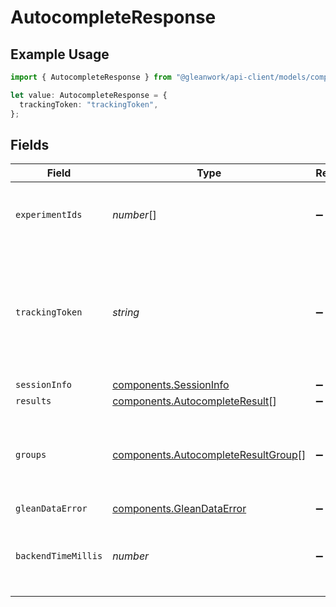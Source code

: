 # AutocompleteResponse

## Example Usage

```typescript
import { AutocompleteResponse } from "@gleanwork/api-client/models/components";

let value: AutocompleteResponse = {
  trackingToken: "trackingToken",
};
```

## Fields

| Field                                                                                                            | Type                                                                                                             | Required                                                                                                         | Description                                                                                                      | Example                                                                                                          |
| ---------------------------------------------------------------------------------------------------------------- | ---------------------------------------------------------------------------------------------------------------- | ---------------------------------------------------------------------------------------------------------------- | ---------------------------------------------------------------------------------------------------------------- | ---------------------------------------------------------------------------------------------------------------- |
| `experimentIds`                                                                                                  | *number*[]                                                                                                       | :heavy_minus_sign:                                                                                               | List of experiment ids for the corresponding request.                                                            |                                                                                                                  |
| `trackingToken`                                                                                                  | *string*                                                                                                         | :heavy_minus_sign:                                                                                               | An opaque token that represents this particular set of autocomplete results. To be used for /feedback reporting. |                                                                                                                  |
| `sessionInfo`                                                                                                    | [components.SessionInfo](../../models/components/sessioninfo.md)                                                 | :heavy_minus_sign:                                                                                               | N/A                                                                                                              |                                                                                                                  |
| `results`                                                                                                        | [components.AutocompleteResult](../../models/components/autocompleteresult.md)[]                                 | :heavy_minus_sign:                                                                                               | N/A                                                                                                              |                                                                                                                  |
| `groups`                                                                                                         | [components.AutocompleteResultGroup](../../models/components/autocompleteresultgroup.md)[]                       | :heavy_minus_sign:                                                                                               | Subsections of the results list from which distinct sections should be created.                                  |                                                                                                                  |
| `gleanDataError`                                                                                                 | [components.GleanDataError](../../models/components/gleandataerror.md)                                           | :heavy_minus_sign:                                                                                               | N/A                                                                                                              |                                                                                                                  |
| `backendTimeMillis`                                                                                              | *number*                                                                                                         | :heavy_minus_sign:                                                                                               | Time in milliseconds the backend took to respond to the request.                                                 | 1100                                                                                                             |